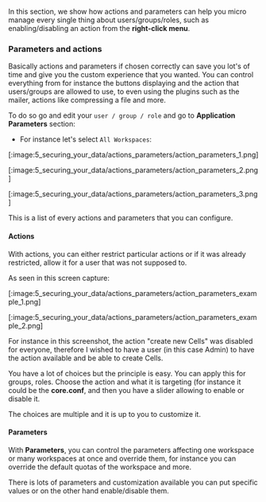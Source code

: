 In this section, we show how actions and parameters can help you micro manage every single thing about users/groups/roles, such as enabling/disabling an action from the **right-click menu**.

### Parameters and actions

Basically actions and parameters if chosen correctly can save you lot's of time and give you the custom experience that you wanted. You can control everything from for instance the buttons displaying and the action that users/groups are allowed to use, to even using the plugins such as the mailer, actions like compressing a file and more.

To do so go and edit your `user / group / role` and go to **Application Parameters** section:

- For instance let's select `All Workspaces`:

[:image:5_securing_your_data/actions_parameters/action_parameters_1.png]

[:image:5_securing_your_data/actions_parameters/action_parameters_2.png]

[:image:5_securing_your_data/actions_parameters/action_parameters_3.png]

This is a list of every actions and parameters that you can configure.

#### Actions

With actions, you can either restrict particular actions or if it was already restricted, allow it for a user that was not supposed to.

As seen in this screen capture:

[:image:5_securing_your_data/actions_parameters/action_parameters_example_1.png]

[:image:5_securing_your_data/actions_parameters/action_parameters_example_2.png]

For instance in this screenshot, the action "create new Cells" was disabled for everyone, therefore I wished to have a user (in this case Admin) to have the action available and be able to create Cells.

You have a lot of choices but the principle is easy.
You can apply this for groups, roles. 
Choose the action and what it is targeting (for instance it could be the **core.conf**, and then you have a slider allowing to enable or disable it.

The choices are multiple and it is up to you to customize it.

#### Parameters

With **Parameters**, you can control the parameters affecting one workspace or many workspaces at once and override them, for instance you can override the default quotas of the workspace and more.

There is lots of parameters and customization available you can put specific values or on the other hand enable/disable them.